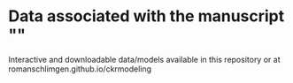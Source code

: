 # Data associated with the manuscript ""

Interactive and downloadable data/models available in this repository or at romanschlimgen.github.io/ckrmodeling

